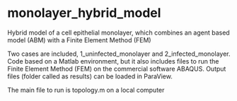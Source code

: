 # monolayer_hybrid_model
Hybrid model of a cell epithelial monolayer, which combines an agent based model (ABM) with a Finite Element Method (FEM)

Two cases are included, 1_uninfected_monolayer and 2_infected_monolayer. Code based on a Matlab environment, but it also includes files to run the Finite Element Method (FEM) on the commercial software ABAQUS. Output files (folder called as results) can be loaded in ParaView.

The main file to run is topology.m on a local computer
